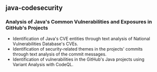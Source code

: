 ## java-codesecurity
### Analysis of Java's Common Vulnerabilities and Exposures in GitHub's Projects
* Identification of Java's CVE entities through text analysis of National Vulnerabilities Database's CVEs.
* Identification of security-related themes in the projects' commits through text analysis of the commit messages.
* Identification of vulnerabilities in the GitHub's Java projects using Variant Analysis with CodeQL.
